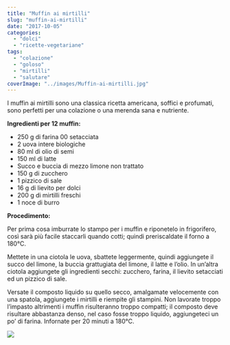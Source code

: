 ```yaml
---
title: "Muffin ai mirtilli"
slug: "muffin-ai-mirtilli"
date: "2017-10-05"
categories: 
  - "dolci"
  - "ricette-vegetariane"
tags: 
  - "colazione"
  - "goloso"
  - "mirtilli"
  - "salutare"
coverImage: "../images/Muffin-ai-mirtilli.jpg"
---
```


I muffin ai mirtilli sono una classica ricetta americana, soffici e profumati, sono perfetti per una colazione o una merenda sana e nutriente.

**Ingredienti per 12 muffin:**

- 250 g di farina 00 setacciata
- 2 uova intere biologiche
- 80 ml di olio di semi
- 150 ml di latte
- Succo e buccia di mezzo limone non trattato
- 150 g di zucchero
- 1 pizzico di sale
- 16 g di lievito per dolci
- 200 g di mirtilli freschi
- 1 noce di burro

**Procedimento:**

Per prima cosa imburrate lo stampo per i muffin e riponetelo in frigorifero, così sarà più facile staccarli quando cotti; quindi preriscaldate il forno a 180°C.

Mettete in una ciotola le uova, sbattete leggermente, quindi aggiungete il succo del limone, la buccia grattugiata del limone, il latte e l’olio. In un’altra ciotola aggiungete gli ingredienti secchi: zucchero, farina, il lievito setacciati ed un pizzico di sale.

Versate il composto liquido su quello secco, amalgamate velocemente con una spatola, aggiungete i mirtilli e riempite gli stampini. Non lavorate troppo l’impasto altrimenti i muffin risulteranno troppo compatti; il composto deve risultare abbastanza denso, nel caso fosse troppo liquido, aggiungeteci un po’ di farina. Infornate per 20 minuti a 180°C.

![](https://cucinadalnord.it/wp-content/uploads/2017/10/Muffin-ai-mirtilli2.jpg)

